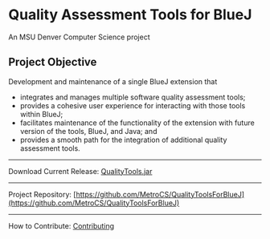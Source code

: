 # Quality Assessment Tools for BlueJ

An MSU Denver Computer Science project

## Project Objective
Development and maintenance of a single BlueJ extension that
- integrates and manages multiple software quality assessment tools;
- provides a cohesive user experience for interacting with those tools within BlueJ;
- facilitates maintenance of the functionality of the extension with future version of the tools, BlueJ, and Java; and
- provides a smooth path for the integration of additional quality assessment tools.

___
Download Current Release: [QualityTools.jar](https://github.com/MetroCS/QualityToolsForBlueJ/releases/download/0.1.0/QualityTools.jar)

___
Project Repository: [https://github.com/MetroCS/QualityToolsForBlueJ](https://github.com/MetroCS/QualityToolsForBlueJ)

___
How to Contribute: [Contributing](https://github.com/MetroCS/QualityToolsForBlueJ/blob/master/DevelopmentConventions.md#contributing)
